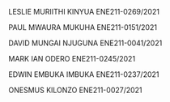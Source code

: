 LESLIE MURIITHI KINYUA       ENE211-0269/2021

PAUL MWAURA MUKUHA     ENE211-0151/2021

DAVID MUNGAI NJUGUNA    ENE211-0041/2021

MARK IAN ODERO                   ENE211-0245/2021

EDWIN EMBUKA IMBUKA      ENE211-0237/2021

ONESMUS KILONZO                ENE211-0027/2021
